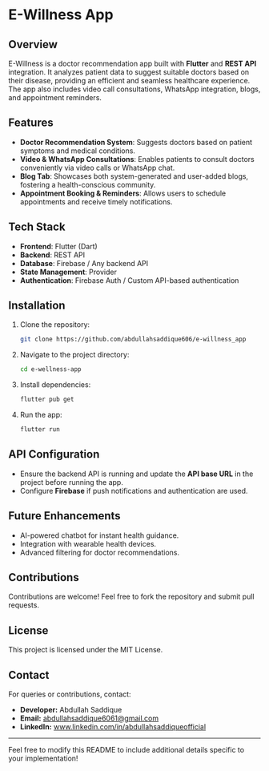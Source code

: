 # E-Willness App

## Overview
E-Willness is a doctor recommendation app built with **Flutter** and **REST API** integration. It analyzes patient data to suggest suitable doctors based on their disease, providing an efficient and seamless healthcare experience. The app also includes video call consultations, WhatsApp integration, blogs, and appointment reminders.

## Features
- **Doctor Recommendation System**: Suggests doctors based on patient symptoms and medical conditions.
- **Video & WhatsApp Consultations**: Enables patients to consult doctors conveniently via video calls or WhatsApp chat.
- **Blog Tab**: Showcases both system-generated and user-added blogs, fostering a health-conscious community.
- **Appointment Booking & Reminders**: Allows users to schedule appointments and receive timely notifications.

## Tech Stack
- **Frontend**: Flutter (Dart)
- **Backend**: REST API
- **Database**: Firebase / Any backend API
- **State Management**: Provider 
- **Authentication**: Firebase Auth / Custom API-based authentication

## Installation
1. Clone the repository:
   ```bash
   git clone https://github.com/abdullahsaddique606/e-willness_app
   ```
2. Navigate to the project directory:
   ```bash
   cd e-wellness-app
   ```
3. Install dependencies:
   ```bash
   flutter pub get
   ```
4. Run the app:
   ```bash
   flutter run
   ```

## API Configuration
- Ensure the backend API is running and update the **API base URL** in the project before running the app.
- Configure **Firebase** if push notifications and authentication are used.

## Future Enhancements
- AI-powered chatbot for instant health guidance.
- Integration with wearable health devices.
- Advanced filtering for doctor recommendations.

## Contributions
Contributions are welcome! Feel free to fork the repository and submit pull requests.

## License
This project is licensed under the MIT License.

## Contact
For queries or contributions, contact:
- **Developer:** Abdullah Saddique
- **Email:** abdullahsaddique6061@gmail.com
- **LinkedIn:** www.linkedin.com/in/abdullahsaddiqueofficial

---

Feel free to modify this README to include additional details specific to your implementation!
